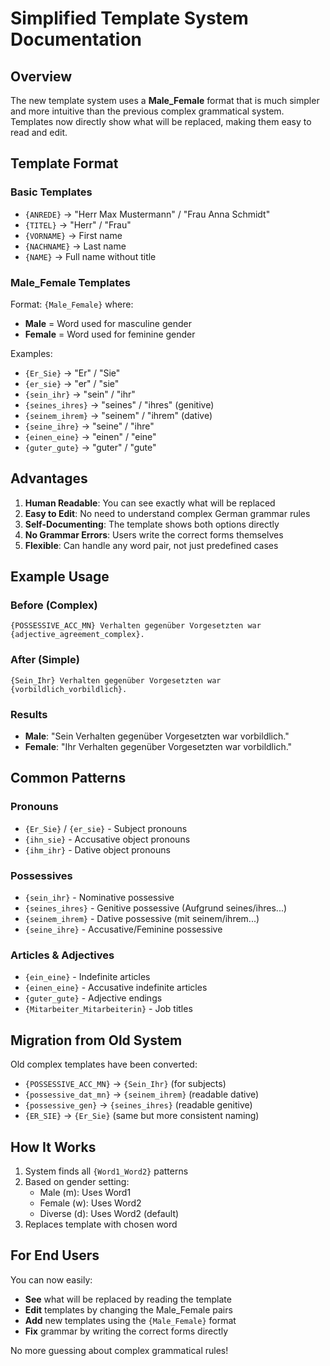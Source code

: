 # Simplified Template System Documentation

## Overview

The new template system uses a **Male_Female** format that is much simpler and more intuitive than the previous complex grammatical system. Templates now directly show what will be replaced, making them easy to read and edit.

## Template Format

### Basic Templates

- `{ANREDE}` → "Herr Max Mustermann" / "Frau Anna Schmidt"
- `{TITEL}` → "Herr" / "Frau"
- `{VORNAME}` → First name
- `{NACHNAME}` → Last name
- `{NAME}` → Full name without title

### Male_Female Templates

Format: `{Male_Female}` where:

- **Male** = Word used for masculine gender
- **Female** = Word used for feminine gender

Examples:

- `{Er_Sie}` → "Er" / "Sie"
- `{er_sie}` → "er" / "sie"
- `{sein_ihr}` → "sein" / "ihr"
- `{seines_ihres}` → "seines" / "ihres" (genitive)
- `{seinem_ihrem}` → "seinem" / "ihrem" (dative)
- `{seine_ihre}` → "seine" / "ihre"
- `{einen_eine}` → "einen" / "eine"
- `{guter_gute}` → "guter" / "gute"

## Advantages

1. **Human Readable**: You can see exactly what will be replaced
2. **Easy to Edit**: No need to understand complex German grammar rules
3. **Self-Documenting**: The template shows both options directly
4. **No Grammar Errors**: Users write the correct forms themselves
5. **Flexible**: Can handle any word pair, not just predefined cases

## Example Usage

### Before (Complex)

```
{POSSESSIVE_ACC_MN} Verhalten gegenüber Vorgesetzten war {adjective_agreement_complex}.
```

### After (Simple)

```
{Sein_Ihr} Verhalten gegenüber Vorgesetzten war {vorbildlich_vorbildlich}.
```

### Results

- **Male**: "Sein Verhalten gegenüber Vorgesetzten war vorbildlich."
- **Female**: "Ihr Verhalten gegenüber Vorgesetzten war vorbildlich."

## Common Patterns

### Pronouns

- `{Er_Sie}` / `{er_sie}` - Subject pronouns
- `{ihn_sie}` - Accusative object pronouns
- `{ihm_ihr}` - Dative object pronouns

### Possessives

- `{sein_ihr}` - Nominative possessive
- `{seines_ihres}` - Genitive possessive (Aufgrund seines/ihres...)
- `{seinem_ihrem}` - Dative possessive (mit seinem/ihrem...)
- `{seine_ihre}` - Accusative/Feminine possessive

### Articles & Adjectives

- `{ein_eine}` - Indefinite articles
- `{einen_eine}` - Accusative indefinite articles
- `{guter_gute}` - Adjective endings
- `{Mitarbeiter_Mitarbeiterin}` - Job titles

## Migration from Old System

Old complex templates have been converted:

- `{POSSESSIVE_ACC_MN}` → `{Sein_Ihr}` (for subjects)
- `{possessive_dat_mn}` → `{seinem_ihrem}` (readable dative)
- `{possessive_gen}` → `{seines_ihres}` (readable genitive)
- `{ER_SIE}` → `{Er_Sie}` (same but more consistent naming)

## How It Works

1. System finds all `{Word1_Word2}` patterns
2. Based on gender setting:
   - Male (m): Uses Word1
   - Female (w): Uses Word2
   - Diverse (d): Uses Word2 (default)
3. Replaces template with chosen word

## For End Users

You can now easily:

- **See** what will be replaced by reading the template
- **Edit** templates by changing the Male_Female pairs
- **Add** new templates using the `{Male_Female}` format
- **Fix** grammar by writing the correct forms directly

No more guessing about complex grammatical rules!
